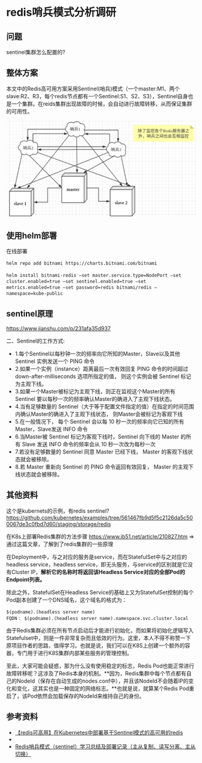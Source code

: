 # redis哨兵模式分析调研

## 问题

sentinel集群怎么配置的?

## 整体方案

本文中的Redis高可用方案采用Sentinel(哨兵)模式（一个master:M1、两个slave:R2、R3，每个redis节点都有一个Sentinel:S1、S2、S3），Sentinel自身也是一个集群。在reids集群出现故障的时候，会自动进行故障转移，从而保证集群的可用性。

![](../../imgs/redis-arch.png)

## 使用helm部署

在线部署
```
helm repo add bitnami https://charts.bitnami.com/bitnami

helm install bitnami-redis –set master.service.type=NodePort –set cluster.enabled=true –set sentinel.enabled=true –set metrics.enabled=true –set password=redis bitnami/redis –namespace=kube-public
```

## sentinel原理

https://www.jianshu.com/p/231afa35d937

二、Sentinel的工作方式:

* 1.每个Sentinel以每秒钟一次的频率向它所知的Master，Slave以及其他 Sentinel 实例发送一个 PING 命令
* 2.如果一个实例（instance）距离最后一次有效回复 PING 命令的时间超过 down-after-milliseconds 选项所指定的值， 则这个实例会被 Sentinel 标记为主观下线。
* 3.如果一个Master被标记为主观下线，则正在监视这个Master的所有 Sentinel 要以每秒一次的频率确认Master的确进入了主观下线状态。
* 4.当有足够数量的 Sentinel（大于等于配置文件指定的值）在指定的时间范围内确认Master的确进入了主观下线状态， 则Master会被标记为客观下线
* 5.在一般情况下， 每个 Sentinel 会以每 10 秒一次的频率向它已知的所有Master，Slave发送 INFO 命令
* 6.当Master被 Sentinel 标记为客观下线时，Sentinel 向下线的 Master 的所有 Slave 发送 INFO 命令的频率会从 10 秒一次改为每秒一次
* 7.若没有足够数量的 Sentinel 同意 Master 已经下线， Master 的客观下线状态就会被移除。
* 8.若 Master 重新向 Sentinel 的 PING 命令返回有效回复， Master 的主观下线状态就会被移除。


## 其他资料

这个是kubernets的示例，有redis sentinel?
https://github.com/kubernetes/examples/tree/561467fb9d5f5c2126da5c500067de3c0fbd7d60/staging/storage/redis

在K8s上部署Redis集群的方法步骤
https://www.jb51.net/article/210827.htm
=> 通过这篇文章，了解到了redis集群的一些原理

在Deployment中，与之对应的服务是service，而在StatefulSet中与之对应的headless service，headless service，即无头服务，与service的区别就是它没有Cluster IP，**解析它的名称时将返回该Headless Service对应的全部Pod的Endpoint列表。**

除此之外，StatefulSet在Headless Service的基础上又为StatefulSet控制的每个Pod副本创建了一个DNS域名，这个域名的格式为：
```
$(podname).(headless server name)   
FQDN： $(podname).(headless server name).namespace.svc.cluster.local
```

由于Redis集群必须在所有节点启动后才能进行初始化，而如果将初始化逻辑写入Statefulset中，则是一件非常复杂而且低效的行为。这里，本人不得不称赞一下原项目作者的思路，值得学习。也就是说，我们可以在K8S上创建一个额外的容器，专门用于进行K8S集群内部某些服务的管理控制。

至此，大家可能会疑惑，那为什么没有使用稳定的标志，Redis Pod也能正常进行故障转移呢？这涉及了Redis本身的机制。**因为，Redis集群中每个节点都有自己的NodeId（保存在自动生成的nodes.conf中），并且该NodeId不会随着IP的变化和变化，这其实也是一种固定的网络标志。**也就是说，就算某个Redis Pod重启了，该Pod依然会加载保存的NodeId来维持自己的身份。

## 参考资料

* [【redis可高用】在Kubernetes中部署基于Sentinel模式的高可用的redis](https://www.kubernetes.org.cn/7659.html)
* [](https://www.jb51.net/article/210827.htm)
* [Redis哨兵模式（sentinel）学习总结及部署记录（主从复制、读写分离、主从切换）](https://www.cnblogs.com/kevingrace/p/9004460.html)
